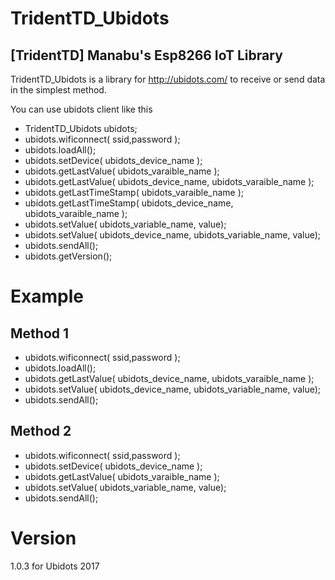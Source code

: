 TridentTD_Ubidots
=================

[TridentTD] Manabu's Esp8266 IoT Library
----------------------------------------

TridentTD_Ubidots is a library for
http://ubidots.com/ to  receive or send data in the simplest method.

You can use ubidots client like this

- TridentTD_Ubidots ubidots;
- ubidots.wificonnect( ssid,password );
- ubidots.loadAll();
- ubidots.setDevice( ubidots\_device_name );
- ubidots.getLastValue( ubidots\_varaible_name );
- ubidots.getLastValue( ubidots\_device_name, ubidots\_varaible_name );
- ubidots.getLastTimeStamp( ubidots\_varaible_name );
- ubidots.getLastTimeStamp( ubidots\_device_name, ubidots\_varaible_name );
- ubidots.setValue( ubidots\_variable_name, value);
- ubidots.setValue( ubidots\_device_name, ubidots\_variable_name, value);
- ubidots.sendAll();
- ubidots.getVersion();

Example
=======
Method 1
--------

* ubidots.wificonnect( ssid,password );
* ubidots.loadAll();
* ubidots.getLastValue( ubidots\_device_name, ubidots\_varaible_name );
* ubidots.setValue( ubidots\_device_name, ubidots\_variable_name, value);
* ubidots.sendAll();

Method 2
--------

* ubidots.wificonnect( ssid,password );
* ubidots.setDevice( ubidots\_device_name );
* ubidots.getLastValue( ubidots\_varaible_name );
* ubidots.setValue( ubidots\_variable_name, value);
* ubidots.sendAll();


Version
=======
1.0.3  for Ubidots 2017
